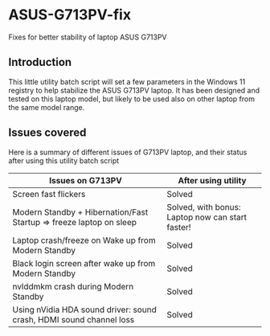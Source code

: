 # ASUS-G713PV-fix
Fixes for better stability of laptop ASUS G713PV
## Introduction
This little utility batch script will set a few parameters in the Windows 11 registry to help stabilize the ASUS G713PV laptop. 
It has been designed and tested on this laptop model, but likely to be used also on other laptop from the same model range.
## Issues covered
Here is a summary of different issues of G713PV laptop, and their status after using this utility batch script

|Issues on G713PV | After using utility |
|-------|-------|
|Screen fast flickers | Solved |
|Modern Standby + Hibernation/Fast Startup => freeze laptop on sleep | Solved, with bonus: Laptop now can start faster! |
|Laptop crash/freeze on Wake up from Modern Standby|Solved|
|Black login screen after wake up from Modern Standby|Solved|
|nvlddmkm crash during Modern Standby|Solved|
|Using nVidia HDA sound driver: sound crash, HDMI sound channel loss|Solved|

